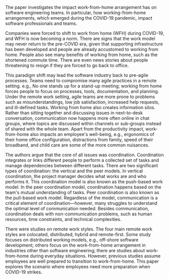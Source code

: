 The paper investigates the impact work-from-home arrangement has on software engineering teams. In particular, how working-from-home arrangements, which emerged during the COVID-19 pandemic, impact software professionals and teams.

Companies were forced to shift to work from home (WFH) during COVID-19, and WFH is now becoming a norm. There are signs that the work model may never return to the pre-COVID era, given that supporting infrastructure has been developed and people are already accustomed to working from home. People also see many benefits of working from home, such as the shortened commute time. There are even news stories about people threatening to resign if they are forced to go back to office.

This paradigm shift may lead the software industry back to pre-agile processes. Teams need to compromise many agile practices in a remote setting. e.g., No one stands up for a stand-up meeting; working from home forces people to focus on processes, tools, documentation, and planning. Under the remote work setting, agile teams are more prone to problems such as misunderstandings, low job satisfaction, increased help requests, and ill-defined tasks. Working from home also creates information silos. Rather than sitting together and discussing issues in next-to-desk conversation, communication now happens more often online in chat groups, where topics are discussed within channels or sub-groups instead of shared with the whole team. Apart from the productivity impact, work-from-home also impacts an employee's well-being, e.g., ergonomics of their home office configuration, distractions from family, speed of their broadband, and child care are some of the more common nuisances.

The authors argue that the core of all issues was coordination. Coordination integrates or links different people to perform a collected set of tasks and manage dependencies between different tasks. There are two significant types of coordination: the vertical and the peer models. In vertical coordination, the project manager decides what works are and who performs it. This coordination model is also known as the push-based work model. In the peer coordination model, coordination happens based on the team's mutual understanding of tasks. Peer coordination is also known as the pull-based work model. Regardless of the model, communication is a critical element of coordination—however, many struggles to understand the optimal level of communication needed. Besides communication, coordination deals with non-communication problems, such as human resources, time constraints, and technical complexities.

There were studies on remote work styles. The four main remote work styles are colocated, distributed, hybrid and remote-first. Some study focuses on distributed working models, e.g., off-shore software development; others focus on the work-from-home arrangement in industries other than software engineering; there are studies about work-from-home during everyday situations. However, previous studies assume employees are well prepared to transition to work-from-home. This paper explores the scenario where employees need more preparation when COVID-19 strikes.
